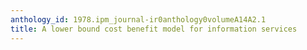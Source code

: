 ```yaml
---
anthology_id: 1978.ipm_journal-ir0anthology0volumeA14A2.1
title: A lower bound cost benefit model for information services
---
```

